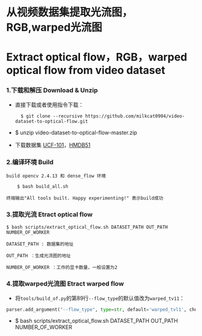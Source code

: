 从视频数据集提取光流图，RGB,warped光流图 
=
Extract optical flow，RGB，warped optical flow from video dataset
=

### 1.下载和解压 Download & Unzip

* 直接下载或者使用指令下载：
		
		$ git clone --recursive https://github.com/milkcat0904/video-dataset-to-optical-flow.git
	
* $ unzip video-dataset-to-optical-flow-master.zip

* 下载数据集 [UCF-101][ucf101]，[HMDB51][hmdb51]

### 2.编译环境 Build
	
	build opencv 2.4.13 和 dense_flow 环境

		$ bash build_all.sh
		
	终端输出"All tools built. Happy experimenting!" 表示build成功


### 3.提取光流 Etract optical flow

	$ bash scripts/extract_optical_flow.sh DATASET_PATH OUT_PATH NUMBER_OF_WORKER
	
	DATASET_PATH : 数据集的地址
	
	OUT_PATH ：生成光流图的地址
	
	NUMBER_OF_WORKER ：工作的显卡数量，一般设置为2
	
### 4.提取warped光流图 Etract warped flow

* 将`tools/build_of.py`的第89行`--flow_type`的默认值改为`warped_tv11`：

```python
parser.add_argument("--flow_type", type=str, default='warped_tvl1', choices=['tvl1', 'warp_tvl1'])
```

* $ bash scripts/extract_optical_flow.sh DATASET_PATH OUT_PATH NUMBER_OF_WORKER



[ucf101]:http://crcv.ucf.edu/data/UCF101.php
[hmdb51]:http://serre-lab.clps.brown.edu/resource/hmdb-a-large-human-motion-database/


	
	
